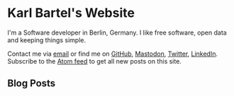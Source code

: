 # Karl Bartel's Website

I'm a Software developer in Berlin, Germany. I like free software, open data and keeping things simple.

Contact me via <a href="mailto:karl@karl.berlin" rel="me">email</a> or find me on
<a href="https://github.com/karlb" rel="me">GitHub</a>,
<a href="https://fosstodon.org/@karlb" rel="me">Mastodon</a>,
<a href="https://twitter.com/karlb" rel="me">Twitter</a>,
<a href="https://www.linkedin.com/pub/karl-bartel/a/a3a/6b7" rel="me">LinkedIn</a>. Subscribe to the [Atom feed](atom.xml) to get all new posts on this site.

## Blog Posts
